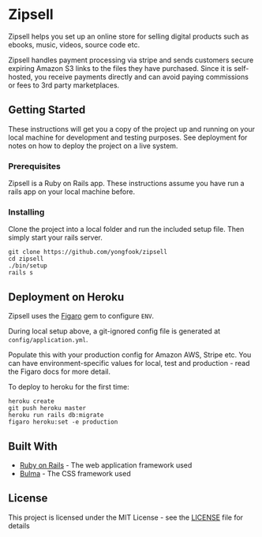 # Zipsell

Zipsell helps you set up an online store for selling digital products such as ebooks, music, videos, source code etc. 

Zipsell handles payment processing via stripe and sends customers secure expiring Amazon S3 links to the files they have purchased. Since it is self-hosted, you receive payments directly and can avoid paying commissions or fees to 3rd party marketplaces.

## Getting Started

These instructions will get you a copy of the project up and running on your local machine for development and testing purposes. See deployment for notes on how to deploy the project on a live system.

### Prerequisites

Zipsell is a Ruby on Rails app. These instructions assume you have run a rails app on your local machine before.

### Installing

Clone the project into a local folder and run the included setup file. Then simply start your rails server.

```
git clone https://github.com/yongfook/zipsell
cd zipsell
./bin/setup
rails s
```

## Deployment on Heroku

Zipsell uses the [Figaro](https://github.com/laserlemon/figaro) gem to configure `ENV`.

During local setup above, a git-ignored config file is generated at `config/application.yml`.

Populate this with your production config for Amazon AWS, Stripe etc. You can have environment-specific values for local, test and production - read the Figaro docs for more detail.

To deploy to heroku for the first time:

```
heroku create
git push heroku master
heroku run rails db:migrate
figaro heroku:set -e production
```

## Built With

* [Ruby on Rails](https://rubyonrails.org) - The web application framework used
* [Bulma](https://bulma.io) - The CSS framework used

## License

This project is licensed under the MIT License - see the [LICENSE](LICENSE) file for details